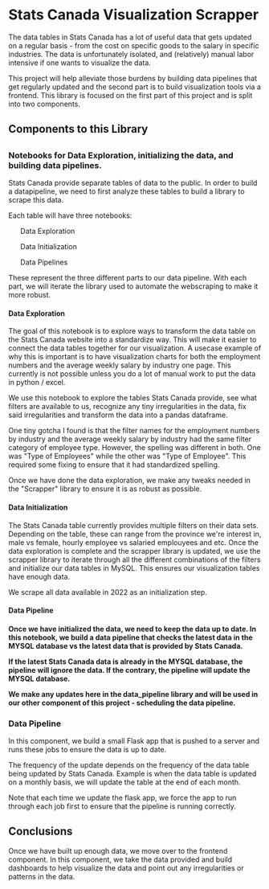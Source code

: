 <h1> Stats Canada Visualization Scrapper</h1>

The data tables in Stats Canada has a lot of useful data that gets updated on a regular basis - from the cost on specific goods to the salary in specific industries. The data is unfortunately isolated, and (relatively) manual labor intensive if one wants to visualize the data.

This project will help alleviate those burdens by building data pipelines that get regularly updated and the second part is to build visualization tools via a frontend. This library is focused on the first part of this project and is split into two components.

<h2> Components to this Library <h2>

<h3> Notebooks for Data Exploration, initializing the data, and building data pipelines. </h4>

Stats Canada provide separate tables of data to the public. In order to build a datapipeline, we need to first analyze these tables to build a library to scrape this data.

Each table will have three notebooks:

<ul> Data Exploration </ul>
<ul> Data Initialization </ul>
<ul> Data Pipelines </ul>

These represent the three different parts to our data pipeline. With each part, we will iterate the library used to automate the webscraping to make it more robust.

<h4> Data Exploration </h4>

The goal of this notebook is to explore ways to transform the data table on the Stats Canada website into a standardize way. This will make it easier to connect the data tables together for our visualization. A usecase example of why this is important is to have visualization charts for both the employment numbers and the average weekly salary by industry one page. This currently is not possible unless you do a lot of manual work to put the data in python / excel.

We use this notebook to explore the tables Stats Canada provide, see what filters are available to us, recognize any tiny irregularities in the data, fix said irregularities and transform the data into a pandas dataframe.

One tiny gotcha I found is that the filter names for the employment numbers by industry and the average weekly salary by industry had the same filter category of employee type. However, the spelling was different in both. One was "Type of Employees" while the other was "Type of Employee". This required some fixing to ensure that it had standardized spelling.

Once we have done the data exploration, we make any tweaks needed in the "Scrapper" library to ensure it is as robust as possible.

<h4> Data Initialization </h4>

The Stats Canada table currently provides multiple filters on their data sets. Depending on the table, these can range from the province we're interest in, male vs female, hourly employee vs salaried emplouyees and etc. Once the data exploration is complete and the scrapper library is updated, we use the scrapper library to iterate through all the different combinations of the filters and initialize our data tables in MySQL. This ensures our visualization tables have enough data.

We scrape all data available in 2022 as an initialization step.

<h4> Data Pipeline <h4>

Once we have initialized the data, we need to keep the data up to date. In this notebook, we build a data pipeline that checks the latest data in the MYSQL database vs the latest data that is provided by Stats Canada.

If the latest Stats Canada data is already in the MYSQL database, the pipeline will ignore the data. If the contrary, the pipeline will update the MYSQL database.

We make any updates here in the data_pipeline library and will be used in our other component of this project - scheduling the data pipeline.

<h3> Data Pipeline </h4>

In this component, we build a small Flask app that is pushed to a server and runs these jobs to ensure the data is up to date.

The frequency of the update depends on the frequency of the data table being updated by Stats Canada. Example is when the data table is updated on a monthly basis, we will update the table at the end of each month.

Note that each time we update the flask app, we force the app to run through each job first to ensure that the pipeline is running correctly.

<h2> Conclusions </h2>

Once we have built up enough data, we move over to the frontend component. In this component, we take the data provided and build dashboards to help visualize the data and point out any irregularities or patterns in the data.
